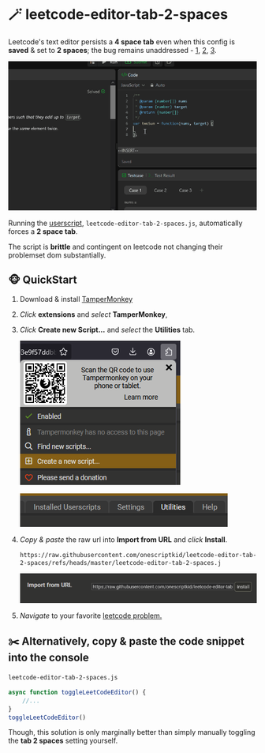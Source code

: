 # 🪄 leetcode-editor-tab-2-spaces

Leetcode's text editor persists a **4 space tab** even when this config is **saved** & set to **2 spaces**; the bug remains unaddressed - [1](https://github.com/LeetCode-Feedback/LeetCode-Feedback/issues/9314), [2](https://leetcode.com/discuss/feedback/1204698/leetcode-editor-spaces), [3](https://leetcode.com/discuss/general-discussion/443045/leetcode-text-editor-minor-issue-that-bugs-me).

![Automatic](assets/animation.gif)

Running the [userscript](https://raw.githubusercontent.com/onescriptkid/leetcode-editor-tab-2-spaces/refs/heads/master/leetcode-editor-tab-2-spaces.js), `leetcode-editor-tab-2-spaces.js`, automatically forces a **2 space tab**.

The script is **brittle** and contingent on leetcode not changing their problemset dom substantially.

## 🐵 QuickStart

1. Download & install [TamperMonkey](https://addons.mozilla.org/en-US/firefox/addon/tampermonkey/)
2. *Click* **extensions** and *select* **TamperMonkey**,
3. *Click* **Create new Script...** and *select* the **Utilities** tab.
   
	![Import from URL](assets/2-create-new-script.png)

	![Utilities tab](assets/3-utilities-tab.png)

4. *Copy & paste* the raw url into **Import from URL** and *click* **Install**.
	```
	https://raw.githubusercontent.com/onescriptkid/leetcode-editor-tab-2-spaces/refs/heads/master/leetcode-editor-tab-2-spaces.j
	```
	![Import from URL](assets/4-import-from-url.png)

5. *Navigate* to your favorite [leetcode problem.](https://leetcode.com/problems/4sum/description/)

## ✂️ Alternatively, copy & paste the code snippet into the console

`leetcode-editor-tab-2-spaces.js`
```js
async function toggleLeetCodeEditor() {
	//...
}
toggleLeetCodeEditor()
```

Though, this solution is only marginally better than simply manually toggling the **tab 2 spaces** setting yourself.

